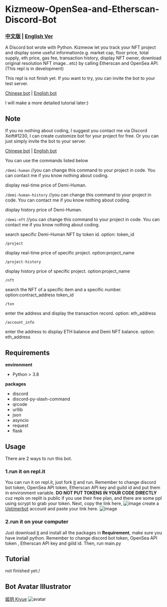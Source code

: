 # Kizmeow-OpenSea-and-Etherscan-Discord-Bot

### [中文版](https://github.com/Xeift/Kizmeow-OpenSea-and-Etherscan-Discord-Bot/blob/main/%E8%AE%80%E6%88%91.md) | [English Ver](https://github.com/Xeift/Kizmeow-OpenSea-and-Etherscan-Discord-Bot/blob/main/README.md)
A Discord bot wrote with Python. Kizmeow let you track your NFT project and display some useful information(e.g. market cap, floor price, total supply, eth price, gas fee, transaction history, display NFT owner, download original resolution NFT image...etc) by calling Etherscan and OpenSea API.(This repl is in development)


This repl is not finish yet. If you want to try, you can invite the bot to your test server.

[Chinese bot](https://discord.com/api/oauth2/authorize?client_id=886198731328868402&permissions=534727097920&scope=bot%20applications.commands) | [English bot](https://discord.com/api/oauth2/authorize?client_id=886198731328868402&permissions=534727097920&scope=bot%20applications.commands)

I will make a more detailed tutorial later:)

Note
-----------------
If you no nothing about coding, I suggest you contact me via Discord Xeift#1230, I can create customize bot for your project for free.
Or you can just simply invite the bot to your server.

[Chinese bot](https://discord.com/api/oauth2/authorize?client_id=886198731328868402&permissions=534727097920&scope=bot%20applications.commands) | [English bot](https://discord.com/api/oauth2/authorize?client_id=886198731328868402&permissions=534727097920&scope=bot%20applications.commands)

You can use the commands listed below

`/demi-human` //you can change this command to your project in code. You can contact me if you know nothing about coding.

display real-time price of Demi-Human.

`/demi-human-history` //you can change this command to your project in code. You can contact me if you know nothing about coding.

display history price of Demi-Human.

`/demi-nft` //you can change this command to your project in code. You can contact me if you know nothing about coding.

search specific Demi-Human NFT by token id. option: token_id

`/project`

display real-time price of specific project. option:project_name

`/project-history`

display history price of specific project. option:project_name

`/nft`

search the NFT of a specific item and a specific number. option:contract_address token_id

`/txn`

enter the address and display the transaction record. option: eth_address

`/account_info`

enter the address to display ETH balance and Demi NFT balance. option: eth_address

Requirements
-----------------
**environment**

+ Python > 3.8

**packages**

+ discord
+ discord-py-slash-command
+ qrcode
+ urllib
+ json
+ asyncio
+ request
+ flask

Usage
-----------------
There are 2 ways to run this bot.

### 1.run it on repl.it
You can run it on repl.it, just fork [it](https://replit.com/@Kizmeow-NFT-Tracker) and run. Remember to change discord bot token, OpenSea API token, Etherscan API key and guild id and put them in environment variable. **DO NOT PUT TOKENS IN YOUR CODE DIRECTLY** cuz repls on replit is public if you use their free plan, and there are some ppl using scrypt to grab your token.
Next, copy the link here, ![image](https://user-images.githubusercontent.com/80938768/146533872-021b05b3-f18c-44db-a943-527903dc6616.png) create a [Uptimerbot](https://uptimerobot.com/) account and paste your link here. ![image](https://user-images.githubusercontent.com/80938768/146534310-74201ab2-700e-4271-94a2-f2ecf8d12acb.png)

### 2.run it on your computer
Just download [it](https://github.com/Xeift/Kizmeow-OpenSea-and-Etherscan-Discord-Bot/archive/refs/heads/main.zip) and install all the packages in **Requirement**, make sure you have install python. Remember to change discord bot token, OpenSea API token , Etherscan API key and giild id. Then, run main.py

Tutorial
-----------------
not finished yet:/

Bot Avatar Illustrator
-----------------
[姬玥 Kiyue](https://www.facebook.com/profile.php?id=100026170072950)
![avatar](https://user-images.githubusercontent.com/80938768/146544100-315cdd44-7461-441b-a3dd-d3ee653b145a.png)
